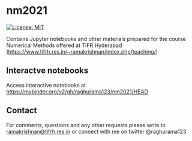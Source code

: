 # nm2021

[![License: MIT](https://img.shields.io/badge/License-MIT-yellow.svg)](https://opensource.org/licenses/MIT)

Contains Jupyter notebooks and other materials prepared for the course Numerical Methods offered at TIFR Hyderabad (https://www.tifrh.res.in/~ramakrishnan/index.php/teaching/)

## Interactve notebooks
Access interactive notebooks at https://mybinder.org/v2/gh/raghurama123/nm2021/HEAD

## Contact
For comments, questions and any other requests please write to ramakrishnan@tifrh.res.in or connect with me on twitter @raghurama123
